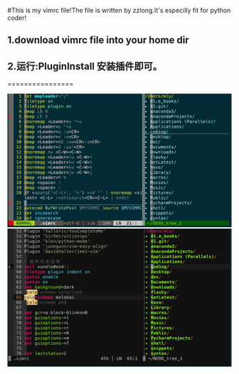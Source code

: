 
#This is my vimrc file!The file is written by zzlong.It's especilly fit for python coder!

## 1.download vimrc file into your home dir
## 2.运行:PluginInstall 安装插件即可。

================

![phd](colors/1/1.png)
![moko](colors/2/2.png)

